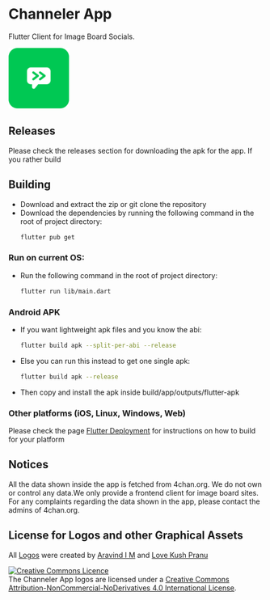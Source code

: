 # Channeler App
Flutter Client for Image Board Socials.

<img alt="Channeler App Logo" src="./assets/icon/icon_border.png" width="120" height="120"/>

## Releases
Please check the releases section for downloading the apk for the app. If you rather build

## Building
- Download and extract the zip or git clone the repository
- Download the dependencies by running the following command in the root of project directory:
  ```sh
  flutter pub get
  ```
### Run on current OS:
- Run the following command in the root of project directory:
  ```sh
  flutter run lib/main.dart
  ```

### Android APK
- If you want lightweight apk files and you know the abi:
  ```sh
  flutter build apk --split-per-abi --release
  ```

- Else you can run this instead to get one single apk:
  ```sh
  flutter build apk --release
  ```
- Then copy and install the apk inside build/app/outputs/flutter-apk

### Other platforms (iOS, Linux, Windows, Web)
Please check the page [Flutter Deployment](https://docs.flutter.dev/deployment) for instructions on how to build for your platform

## Notices
All the data shown inside the app is fetched from 4chan.org. We do not own or control any data.We only provide a frontend client for image board sites. For any complaints regarding the data shown in the app, please contact the admins of 4chan.org.

## License for Logos and other Graphical Assets
All [Logos](./assets/) were created by [Aravind I M](https://github.com/AravindIM) and [Love Kush Pranu](https://github.com/lutherleo)

<a rel="license" href="http://creativecommons.org/licenses/by-nc-nd/4.0/"><img alt="Creative Commons Licence" style="border-width:0" src="https://i.creativecommons.org/l/by-nc-nd/4.0/88x31.png" /></a><br />The Channeler App logos are licensed under a <a rel="license" href="http://creativecommons.org/licenses/by-nc-nd/4.0/">Creative Commons Attribution-NonCommercial-NoDerivatives 4.0 International License</a>.
